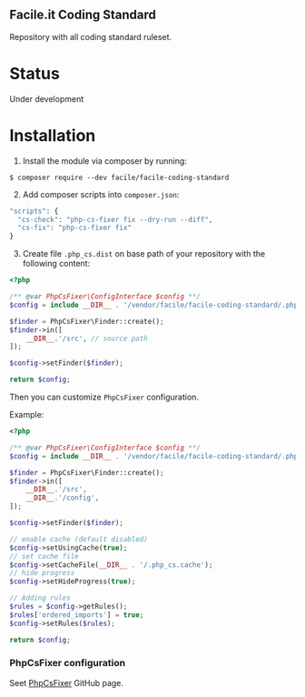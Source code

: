 Facile.it Coding Standard
-------------------------

Repository with all coding standard ruleset.


Status
======

Under development


Installation
============

1. Install the module via composer by running:

```
$ composer require --dev facile/facile-coding-standard
```

2. Add composer scripts into `composer.json`:

```php
"scripts": {
  "cs-check": "php-cs-fixer fix --dry-run --diff",
  "cs-fix": "php-cs-fixer fix"
}
```

3. Create file `.php_cs.dist` on base path of your repository with the following content:

```php
<?php

/** @var PhpCsFixer\ConfigInterface $config **/
$config = include __DIR__ . '/vendor/facile/facile-coding-standard/.php_cs';

$finder = PhpCsFixer\Finder::create();
$finder->in([
    __DIR__.'/src', // source path
]);

$config->setFinder($finder);

return $config;

```

Then you can customize `PhpCsFixer` configuration.

Example:

```php
<?php

/** @var PhpCsFixer\ConfigInterface $config **/
$config = include __DIR__ . '/vendor/facile/facile-coding-standard/.php_cs';

$finder = PhpCsFixer\Finder::create();
$finder->in([
    __DIR__.'/src',
    __DIR__.'/config',
]);

$config->setFinder($finder);

// enable cache (default disabled)
$config->setUsingCache(true);
// set cache file
$config->setCacheFile(__DIR__ . '/.php_cs.cache');
// hide progress
$config->setHideProgress(true);

// Adding rules
$rules = $config->getRules();
$rules['ordered_imports'] = true;
$config->setRules($rules);

return $config;

```

### PhpCsFixer configuration

Seet [PhpCsFixer](https://github.com/FriendsOfPHP/PHP-CS-Fixer) GitHub page.